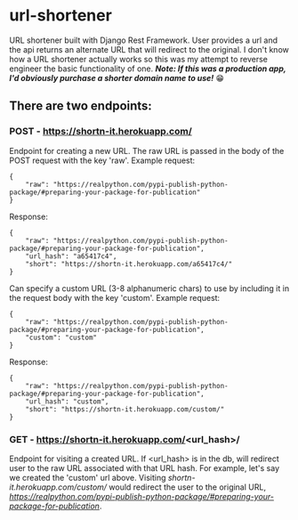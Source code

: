 # url-shortener

URL shortener built with Django Rest Framework. User provides a url and the api returns an alternate URL that will redirect to the original.
I don't know how a URL shortener actually works so this was my attempt to reverse engineer the basic functionality of one. ***Note: If this was a production app, I'd obviously purchase a shorter domain name to use!***  😁

## There are two endpoints:

### POST - https://shortn-it.herokuapp.com/
Endpoint for creating a new URL. The raw URL is passed in the body of the POST request with the key 'raw'. Example request:
```
{
    "raw": "https://realpython.com/pypi-publish-python-package/#preparing-your-package-for-publication"
}
```
Response:
```
{
    "raw": "https://realpython.com/pypi-publish-python-package/#preparing-your-package-for-publication",
    "url_hash": "a65417c4",
    "short": "https://shortn-it.herokuapp.com/a65417c4/"
}
```
Can specify a custom URL (3-8 alphanumeric chars) to use by including it in the request body with the key 'custom'. Example request:
```
{
    "raw": "https://realpython.com/pypi-publish-python-package/#preparing-your-package-for-publication",
    "custom": "custom"
}
```
Response:
```
{
    "raw": "https://realpython.com/pypi-publish-python-package/#preparing-your-package-for-publication",
    "url_hash": "custom",
    "short": "https://shortn-it.herokuapp.com/custom/"
}
```
### GET - https://shortn-it.herokuapp.com/<url_hash>/
Endpoint for visiting a created URL. If <url_hash> is in the db, will redirect user to the raw URL associated with that URL hash. For example,
let's say we created the 'custom' url above. Visiting *shortn-it.herokuapp.com/custom/* would redirect the user to the original URL,
*https://realpython.com/pypi-publish-python-package/#preparing-your-package-for-publication*.
